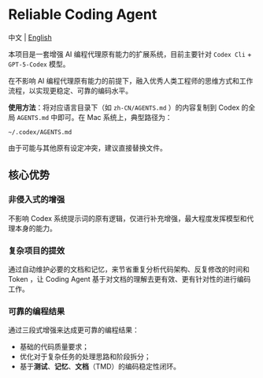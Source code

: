 # Reliable Coding Agent

中文 | [English](README.en.md)


本项目是一套增强 AI 编程代理原有能力的扩展系统，目前主要针对 `Codex Cli` + `GPT-5-Codex` 模型。

在不影响 AI 编程代理原有能力的前提下，融入优秀人类工程师的思维方式和工作流程，以实现更稳定、可靠的编码水平。

**使用方法**：将对应语言目录下（如 `zh-CN/AGENTS.md` ）的内容复制到 Codex 的全局 `AGENTS.md` 中即可。在 Mac 系统上，典型路径为：
```
~/.codex/AGENTS.md
```
由于可能与其他原有设定冲突，建议直接替换文件。

## 核心优势

### 非侵入式的增强
不影响 Codex 系统提示词的原有逻辑，仅进行补充增强，最大程度发挥模型和代理本身的能力。

### 复杂项目的提效
通过自动维护必要的文档和记忆，来节省重复分析代码架构、反复修改的时间和 Token ，让 Coding Agent 基于对文档的理解去更有效、更有针对性的进行编码工作。

### 可靠的编程结果
通过三段式增强来达成更可靠的编程结果：
- 基础的代码质量要求；
- 优化对于复杂任务的处理思路和阶段拆分；
- 基于**测试**、**记忆**、**文档**（TMD）的编码稳定性闭环。
